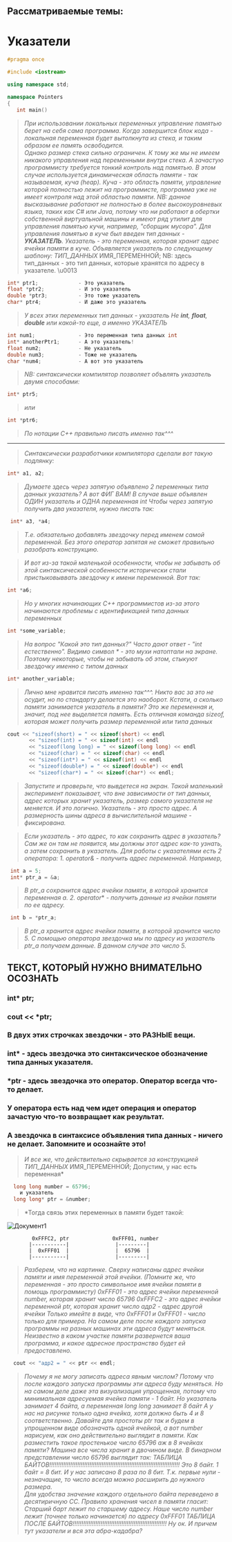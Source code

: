 ## Рассматриваемые темы: 
# Указатели

```c++ 
#pragma once

#include <iostream>

using namespace std;

namespace Pointers
{
   int main()
   ```
   
   >  *При использовании локальных переменных управление памятью берет на себя сама программа. 
      Когда завершится блок кода - локальная переменная будет вытолкнута из стека, 
      и таким образом ее память освободится.  
      Однако размер стека сильно ограничен. К тому же мы не имеем никакого управления над
      переменными внутри стека. А зачастую программисту требуется тонкий контроль над памятью.
      В этом случае используется динамическая область памяти - так называемая, куча (heap).
      Куча - это область памяти, управление которой полностью лежит на программисте,
      программа уже не имеет контроля над этой областью памяти.
      NB: данное высказывание работают не полностью в более высокоуровневых языка,
      таких как C# или Java, потому что ни работают в обертки собственной виртуальной машины и
      имеют ряд утилит для управления памятью кучи, например, "сборщик мусора".
      Для управления памятью в куче был введен тип данных - **УКАЗАТЕЛЬ**.
      Указатель - это переменная, которая хранит адрес ячейки памяти в куче.
      Объявляется указатель по следующему шаблону: 
      ТИП_ДАННЫХ* ИМЯ_ПЕРЕМЕННОЙ;
      NB: здесь тип_данных - это тип данных, которые хранятся по адресу в указателе.
\u0013
   ```c++  
   int* ptr1;             - Это указатель
   float *ptr2;           - И это указатель
   double *ptr3;          - Это тоже указатель
   char* ptr4;            - И даже это указатель
   ```
   > *У всех этих переменных тип данных - указатель
     Не **int**, **float**, **double** или какой-то еще, а именно УКАЗАТЕЛЬ*

   ```c++
   int num1;              - Это переменная типа данных int
   int* anotherPtr1;      - А это указатель!
   float num2;            - Не указатель
   double num3;           - Тоже не указатель
   char *num4;            - А вот это указатель
   ```

  > *NB: синтаксически компилятор позволяет объвлять указатель двумя способами:*
      
   ```c++
   int* ptr5;
   ```
  >  *или*
  
   ```c++  
   int *ptr6; 
   ```
  > *По нотации С++ правильно писать именно так^^^*
  ____________________________________________________________
  
  > *Синтаксически разработчики компилятора сделали вот такую подлянку:*
   ```c++   
   int* a1, a2;
   ```
  > *Думаете здесь через запятую объявлено 2 переменных типа данных указатель?*
  > *А вот ФИГ ВАМ!
     В случае выше объявлен ОДИН указатель и ОДНА переменная int
     Чтобы через запятую получить два указателя, нужно писать так:*
   ```c++  
    int* a3, *a4; 
   ```
  > *Т.е. обязательно добавлять звездочку перед именем самой переменной. Без этого оператор запятая не сможет правильно разобрать конструкцию.*

> *И вот из-за такой маленькой особенности, чтобы не забывать об этой синтаксической особенности
  исторически стали пристыковыввать звездочку к имени переменной. Вот так:*
  
  ```c++
  int *a6;
  ```
> *Но у многих начинающих С++ программистов из-за этого начинаются проблемы 
  с идентификацией типа данных переменных*
  
  ```c++
  int *some_variable;
  ```
>  *На вопрос "Какой это тип данных?"
  Часто дают ответ - "int естественно". Видимо символ * - это мухи натоптали на экране.
  Поэтому некоторые, чтобы не забывать об этом, стыкуют звездочку именно с типом данных*
  
  ```c++
  int* another_variable;
  ```
 > *Лично мне нравится писать именно так^^^. Никто вас за это не осудит, но по стандарту делается это наоборот.*
 > *Кстати, а сколько памяти занимается указатель в памяти? Это же переменная и, значит, под нее выделяется память.
   Есть отличная команда sizeof, которая может получить размер переменной или типа данных*
      
  ```c++
  cout << "sizeof(short) = " << sizeof(short) << endl
         << "sizeof(int) = " << sizeof(int) << endl      
         << "sizeof(long long) = " << sizeof(long long) << endl  
         << "sizeof(char) = " << sizeof(char) << endl      
         << "sizeof(int*) = " << sizeof(int) << endl        
         << "sizeof(double*) = " << sizeof(double*) << endl 
         << "sizeof(char*) = " << sizeof(char*) << endl;    
   ```
   
  > *Запустите и проверьте, что вывдетеся на экран.
    Такой маленький эксперимент показывает, что вне зависимости от тип данных, адрес которых хранит указатель,
    размер самого указателя    не меняется.
    И это логично. Указатель - это просто адрес. А размерность шины адреса
    в вычислительной машине - фиксирована.*

  > *Если указатель - это адрес, то как сохранить адрес в указатель? 
    Сам же он там не появится, мы должны этот адрес как-то узнать,
    а затем сохранить в указатель.
    Для работы с указателями есть 2 оператора:
    1. operator& - получить адрес переменной. Например,*
   ```c++
    int a = 5;
    int* ptr_a = &a; 
   ```
  > *В ptr_a сохранится адрес ячейки памяти, в которой хранится переменная a.*
    *2. operator** *- получить данные из ячейки памяти по ее адресу.*
   ```c++
    int b = *ptr_a;
   ```
  > *В ptr_a хранится адрес ячейки памяти, в которой хранится число 5.
    С помощью оператора звездочка мы по адресу из указатель ptr_a получаем
    данные. В данном случае это число 5.*

 ## ТЕКСТ, КОТОРЫЙ НУЖНО ВНИМАТЕЛЬНО ОСОЗНАТЬ
 ###  int* ptr;
 ###  cout << *ptr;
 ###  В двух этих строчках звездочки - это РАЗНЫЕ вещи.
 ###  int* - здесь звездочка это синтаксическое обозначение типа данных указателя.
 ###  *ptr - здесь звездочка это оператор. Оператор всегда что-то делает.
 ###  У оператора есть над чем идет операция и оператор зачастую что-то возвращает как результат.
 ### А звездочка в синтаксисе объявления типа данных - ничего не делает. Запомните и осознайте это!
 
   >  *И все же, что действительно скрывается за конструкцией  ТИП_ДАННЫХ* ИМЯ_ПЕРЕМЕННОЙ;
     Допустим, у нас есть переменная*
  
  ``` c++
    long long number = 65796;
      и указатель
    long long* ptr = &number;
  ```
  
  > *Тогда связь этих переменных в памяти будет такой:
   
   ![Документ1](https://vk.com/doc475362914_464562442)
        
        
            0xFFFC2, ptr              0xFFF01, number
           |-----------|               |---------|
           |  0xFFF01  |               |  65796  |
           |-----------|               |---------|
           
           
   > *Разберем, что на картинке.
     Сверху написаны адрес ячейки памяти и имя переменной этой ячейки.
     (Помните же, что переменная - это просто символьное имя ячейки памяти
     в помощь программисту)
     0xFFF01 - это адрес ячейки переменной number, которая хранит число 65796
     0xFFFC2 - это адрес ячейки переменной ptr, которая хранит число адр2 - адрес другой ячейки
     Только имейте в виде, что 0xFFF01 и 0xFFF01 - число только для примера. На самом деле
     после каждого запуска программы на разных машинах эти адреса будут меняться.
     Неизвестно в каком участке памяти развернется ваша программа, и какое адресное пространство
     будет ей предоставлено.*
     
 ```c++
   cout << "адр2 = " << ptr << endl;
 ```
   > *Почему я не могу записать адреса явным числом? Потому что после каждого запуска программы
     эти адреса буду меняться.
     Но на самом деле даже эта визуализация упрощенная, потому что минимальная адресуемая 
     ячейка памяти - 1 байт. Но указатель занимает 4 байта, а переменная long long занимает 8 байт
     А у нас на рисунке только одна ячейка, хотя должно быть 4 и 8 соответственно. 
     Давайте для простоты ptr так и будем в упрощенном виде обозначать одной ячейкой,
     а вот number нарисуем, как оно действительно выглядит в памяти.
     Как разместить такое простенькое число 65796 аж в 8 ячейках памяти?
     Машина все числа хранит в двочином виде. В бинарном представлении число 65796 выглядит так:
       ТАБЛИЦА БАЙТОВ!!!!!!!!!!!!!!!!!!!!!!!!!!!!!!!!!!!!!!!!!!!!!!!!!!!!!!!!!!!!!!!!!!!!!!!!!!!
     Это 8 байт. 1 байт = 8 бит. И у нас записано 8 раза по 8 бит. 
     Т.к. первые нули - незначащие, то число всегда можно расширить до нужного размера.    
     Для удобства значение каждого отдельного байта переведено в десятиричную СС.
     Правило хранения чисел в памяти гласит:
     Старший барт лежит по старшему адресу.
     Наше число number лежит (точнее только начинается) по адресу 0xFFF01
       ТАБЛИЦА ПОСЛЕ БАЙТОВ!!!!!!!!!!!!!!!!!!!!!!!!!!!!!!!!!!!!!!!!!!!!!!!!!!!!!!
     Ну ок. И причем тут указатели и вся эта абра-кадабра?*

